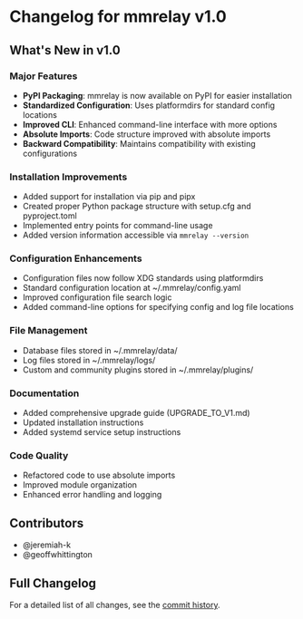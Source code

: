 # Changelog for mmrelay v1.0

## What's New in v1.0

### Major Features
- **PyPI Packaging**: mmrelay is now available on PyPI for easier installation
- **Standardized Configuration**: Uses platformdirs for standard config locations
- **Improved CLI**: Enhanced command-line interface with more options
- **Absolute Imports**: Code structure improved with absolute imports
- **Backward Compatibility**: Maintains compatibility with existing configurations

### Installation Improvements
- Added support for installation via pip and pipx
- Created proper Python package structure with setup.cfg and pyproject.toml
- Implemented entry points for command-line usage
- Added version information accessible via `mmrelay --version`

### Configuration Enhancements
- Configuration files now follow XDG standards using platformdirs
- Standard configuration location at ~/.mmrelay/config.yaml
- Improved configuration file search logic
- Added command-line options for specifying config and log file locations

### File Management
- Database files stored in ~/.mmrelay/data/
- Log files stored in ~/.mmrelay/logs/
- Custom and community plugins stored in ~/.mmrelay/plugins/

### Documentation
- Added comprehensive upgrade guide (UPGRADE_TO_V1.md)
- Updated installation instructions
- Added systemd service setup instructions

### Code Quality
- Refactored code to use absolute imports
- Improved module organization
- Enhanced error handling and logging

## Contributors
- @jeremiah-k
- @geoffwhittington

## Full Changelog
For a detailed list of all changes, see the [commit history](https://github.com/geoffwhittington/meshtastic-matrix-relay/compare/0.10.1...v1.0).
